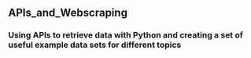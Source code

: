 ## APIs_and_Webscraping

### Using APIs to retrieve data with Python and creating a set of useful example data sets for different topics

